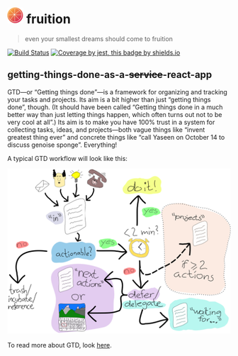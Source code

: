 # ![🍉](readme-assets/fruition_36.png "Melon") fruition

> even your smallest dreams should come to fruition

[![Build Status](https://travis-ci.com/GeorgeIpsum/fruition.svg?branch=master)](https://travis-ci.com/GeorgeIpsum/fruition) [![Coverage by jest, this badge by shields.io](https://georgeipsum.github.io/fruition/coverage)](https://img.shields.io/badge/dynamic/xml?color=informational&label=coverage&query=%2F%2Fdiv%5B%40class%3D%22clearfix%22%5D%2Fdiv%5B1%5D%2Fspan%5B1%5D%2Ftext%28%29&url=https%3A%2F%2Fgeorgeipsum.github.io%2Ffruition%2Fcoverage%2Findex.html)

## getting-things-done-as-a-~~service~~-react-app

GTD—or “Getting things done”—is a framework for organizing and tracking your tasks and projects. Its aim is a bit higher than just “getting things done”, though. (It should have been called “Getting things done in a much better way than just letting things happen, which often turns out not to be very cool at all”.) Its aim is to make you have 100% trust in a system for collecting tasks, ideas, and projects—both vague things like “invent greatest thing ever” and concrete things like “call Yaseen on October 14 to discuss genoise sponge”. Everything!

A typical GTD workflow will look like this:

![GTD Workflow](readme-assets/workflow.svg)

To read more about GTD, look [here](https://hamberg.no/gtd/).
